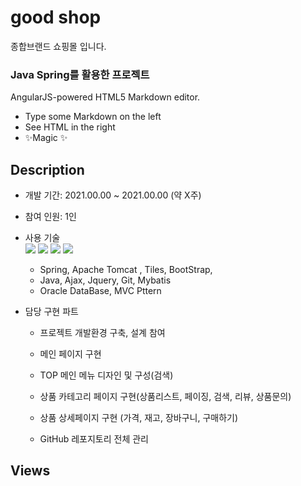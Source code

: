 # good shop

종합브랜드 쇼핑몰 입니다. 

### Java Spring를 활용한 프로젝트



AngularJS-powered HTML5 Markdown editor.

- Type some Markdown on the left
- See HTML in the right
- ✨Magic ✨

## Description

- 개발 기간: 2021.00.00 ~ 2021.00.00 (약 X주)

- 참여 인원: 1인

- 사용 기술  
<img src="https://img.shields.io/badge/Spring-6DB33F?style=flat-square&logo=Spring&logoColor=white"/></a>
<img src="https://img.shields.io/badge/Spring Boot-6DB33F?style=flat-square&logo=Spring Boot&logoColor=white"/></a>
<img src="https://img.shields.io/badge/java-007396?style=flat-square&logo=java&logoColor=white"/></a>
<img src="https://img.shields.io/badge/Oracle-F80000?style=flat-square&logo=Oracle&logoColor=white"/></a>
  - Spring,  Apache Tomcat ,  Tiles,  BootStrap,  
  - Java,  Ajax,  Jquery,  Git,  Mybatis
  - Oracle DataBase, MVC Pttern

- 담당 구현 파트

  - 프로젝트 개발환경 구축, 설계 참여

  - 메인 페이지 구현

  - TOP 메인 메뉴 디자인 및 구성(검색)

  - 상품 카테고리 페이지 구현(상품리스트, 페이징, 검색, 리뷰, 상품문의)

  - 상품 상세페이지 구현 (가격, 재고, 장바구니, 구매하기)

  - GitHub 레포지토리 전체 관리

## Views

